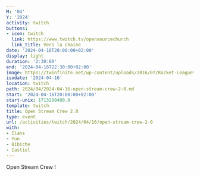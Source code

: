 ```yaml
---
M: '04'
Y: '2024'
activity: twitch
buttons:
- icon: twitch
  link: https://www.twitch.tv/opensourcechurch
  link_title: Vers la chaine
date: '2024-04-16T20:00:00+02:00'
display: light
duration: '2:30:00'
end: '2024-04-16T22:30:00+02:00'
image: https://twinfinite.net/wp-content/uploads/2016/07/Rocket-League%C2%AE_20160703140541.jpg
isodate: '2024-04-16'
location: twitch
path: 2024/04/2024-04-16-open-stream-crew-2-0.md
start: '2024-04-16T20:00:00+02:00'
start-unix: 1713290400.0
template: twitch
title: Open Stream Crew 2.0
type: event
url: /activities/twitch/2024/04/16/open-stream-crew-2-0
with:
- Ilans
- Yun
- Bibiche
- Castiel
---
```

Open Stream Crew !